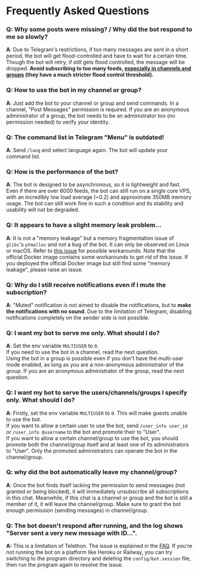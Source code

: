 # Frequently Asked Questions

### **Q**: Why some posts were missing? / Why did the bot respond to me so slowly?

**A**: Due to Telegram's restrictions, if too many messages are sent in a short period, the bot will get flood-controlled and have to wait for a certain time. Though the bot will retry, if still gets flood controlled, the message will be dropped. **Avoid subscribing to too many feeds, <ins>especially in channels and groups</ins> (they have a much stricter flood control threshold).**

### **Q**: How to use the bot in my channel or group?

**A**: Just add the bot to your channel or group and send commands. In a channel, "Post Messages" permission is required. If you are an anonymous administrator of a group, the bot needs to be an administrator too (no permission needed) to verify your identity.

### **Q**: The command list in Telegram "Menu" is outdated!

**A**: Send `/lang` and select language again. The bot will update your command list.

### **Q**: How is the performance of the bot?

**A**: The bot is designed to be asynchronous, so it is lightweight and fast. Even if there are over 6000 feeds, the bot can still run on a single core VPS, with an incredibly low load average (~0.2) and approximate 350MB memory usage. The bot can still work fine in such a condition and its stability and usability will not be degraded. 

### **Q**: It appears to have a slight memory leak problem...

**A**: It is not a "memory leakage" but a memory fragmentation issue of `glibc`'s `ptmalloc` and not a bug of the bot. It can only be observed on Linux or macOS. Refer to [this issue](https://github.com/kurtmckee/feedparser/issues/287) for possible workarounds. Note that the official Docker image contains some workarounds to get rid of the issue. If you deployed the official Docker image but still find some "memory leakage", please raise an issue.

### **Q**: Why do I still receive notifications even if I mute the subscription?

**A**: "Muted" notification is not aimed to disable the notifications, but to **make the notifications with no sound**. Due to the limitation of Telegram, disabling notifications completely on the sender side is not possible.

### **Q**: I want my bot to serve me only. What should I do?

**A**: Set the env variable `MULTIUSER` to `0`.  
If you need to use the bot in a channel, read the next question.  
Using the bot in a group is possible even if you don't have the multi-user mode enabled, as long as you are a non-anonymous administrator of the group. If you are an anonymous administrator of the group, read the next question.

### **Q**: I want my bot to serve the users/channels/groups I specify only. What should I do?

**A**: Firstly, set the env variable `MULTIUSER` to `0`. This will make guests unable to use the bot.  
If you want to allow a certain user to use the bot, send `/user_info user_id` or `/user_info @username` to the bot and promote their to "User".  
If you want to allow a certain channel/group to use the bot, you should promote both the channel/group itself and at least one of its administrators to "User". Only the promoted administrators can operate the bot in the channel/group.

### **Q**: why did the bot automatically leave my channel/group?

**A**: Once the bot finds itself lacking the permission to send messages (not granted or being blocked), it will immediately unsubscribe all subscriptions in this chat. Meanwhile, if this chat is a channel or group and the bot is still a member of it, it will leave the channel/group.
Make sure to grant the bot enough permission (sending messages) in channel/group.

### **Q**: The bot doesn't respond after running, and the log shows "Server sent a very new message with ID...". 

**A:** This is a limitation of Telethon. The issue is explained in the [FAQ](https://docs.telethon.dev/en/stable/quick-references/faq.html#what-does-server-sent-a-very-new-message-with-id-mean). If you're not running the bot on a platform like Heroku or Railway, you can try switching to the program directory and deleting the `config/bot.session` file, then run the program again to resolve the issue.
